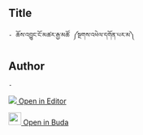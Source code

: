 ## Title
	- ཆོས་འབྱུང་ངོ་མཚར་རྒྱ་མཚོ ༼སྔགས་འཕེལ་དགོན་པར་མ༽

## Author
	- 



[<img src="https://img.icons8.com/color/25/000000/edit-property.png"> Open in Editor](http://editor.openpecha.org/P004618)

[<img width="25" src="https://library.bdrc.io/icons/BUDA-small.svg"> Open in Buda](https://library.bdrc.io/show/bdr:IE0OPP004618)
